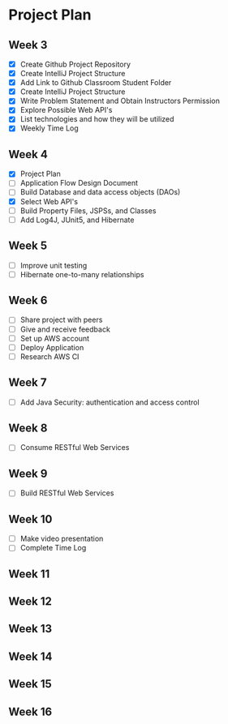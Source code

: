 # Project Plan

##  Week 3
- [x] Create Github Project Repository
- [x] Create IntelliJ Project Structure
- [x] Add Link to Github Classroom Student Folder
- [x] Create IntelliJ Project Structure
- [x] Write Problem Statement and Obtain Instructors Permission
- [x] Explore Possible Web API's
- [X] List technologies and how they will be utilized
- [x] Weekly Time Log

##  Week 4
- [X] Project Plan
- [ ] Application Flow Design Document
- [ ] Build Database and data access objects (DAOs)
- [x] Select Web API's
- [ ] Build Property Files, JSPSs, and Classes
- [ ] Add Log4J, JUnit5, and Hibernate

##  Week 5
- [ ] Improve unit testing
- [ ] Hibernate one-to-many relationships

##  Week 6
- [ ] Share project with peers
- [ ] Give and receive feedback
- [ ] Set up AWS account  
- [ ] Deploy Application
- [ ] Research AWS CI

##  Week 7
- [ ] Add Java Security: authentication and access control

##  Week 8
- [ ] Consume RESTful Web Services

##  Week 9
- [ ] Build RESTful Web Services

##  Week 10
- [ ] Make video presentation
- [ ] Complete Time Log

##  Week 11

##  Week 12

##  Week 13

##  Week 14

##  Week 15

##  Week 16